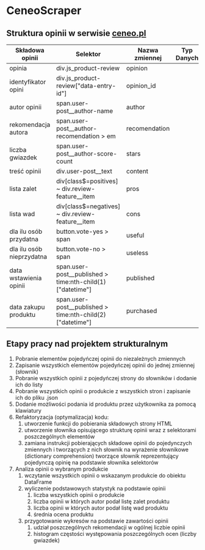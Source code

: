 # CeneoScraper

## Struktura opinii w serwisie [ceneo.pl](https://www.ceneo.pl/)

|Składowa opinii|Selektor|Nazwa zmiennej|Typ Danych|
|---------------|--------|--------------|----------|
|opinia|div.js_product-review|opinion||
|identyfikator opini|div.js_product-review\["data-entry-id"\]|opinion_id||
|autor opinii|span.user-post__author-name|author||
|rekomendacja autora|span.user-post__author-recomendation > em|recomendation||
|liczba gwiazdek|span.user-post__author-score-count|stars||
|treść opinii|div.user-post__text|content||
|lista zalet|div[class$=positives] ~ div.review-feature__item|pros||
|lista wad|div[class$=negatives] ~ div.review-feature__item|cons||
|dla ilu osób przydatna|button.vote-yes > span|useful||
|dla ilu osób nieprzydatna|button.vote-no > span|useless||
|data wstawienia opinii|span.user-post__published > time:nth-child(1)\["datetime"\]|published||
|data zakupu produktu|span.user-post__published > time:nth-child(2)\["datetime"\]|purchased||

## Etapy pracy nad projektem strukturalnym
1. Pobranie elementów pojedyńczej opinii do niezależnych zmiennych 
2. Zapisanie wszystkich elementów pojedyńczej opinii do jednej zmiennej \(słownik\)
3. Pobranie wszystkich opinii z pojedyńczej strony do słowników i dodanie ich do listy
4. Pobranie wszystkich opinii o produkcie z wszystkich stron i zapisanie ich do pliku .json
5. Dodanie możliwości podania id produktu przez użytkownika za pomocą klawiatury
6. Refaktoryzacja \(optymalizacja\) kodu:
    1. utworzenie funkcji do pobierania składowych strony HTML
    2. utworzenie słownika opisującego strukturę opinii wraz z selektorami poszczególnych elementów
    3. zamiana instrukcji pobierających składowe opinii do pojedynczych zmiennych i tworzących z nich słownik na wyrażenie słownikowe \(dictionary comprehension\) tworzące słownik reprezentujący pojedynczą opinię na podstawie słownika selektorów
7. Analiza opinii o wybranym produkcie
    1. wczytanie wszystkich opinii o wskazanym produkcie do obiektu DataFrame
    2. wyliczenie podstawowych statystyk na podstawie opinii
        1. liczba wszystkich opinii o produkcie
        2. liczba opinii w których autor podał listę zalet produktu
        3. liczba opinii w których autor podał listę wad produktu
        4. średnia ocena produktu
    3. przygotowanie wykresów na podstawie zawartości opinii 
        1. udział poszczególnych rekomendacji w ogólnej liczbie opinii
        2. histogram częstości występowania poszczególnych ocen \(liczby gwiazdek\)